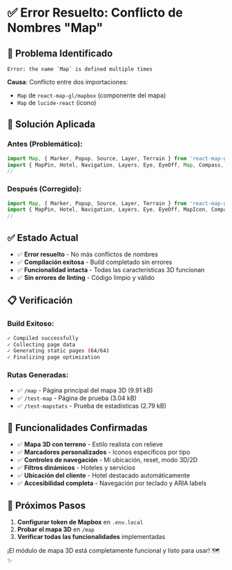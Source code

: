 # ✅ Error Resuelto: Conflicto de Nombres "Map"

## 🐛 Problema Identificado
```
Error: the name `Map` is defined multiple times
```

**Causa**: Conflicto entre dos importaciones:
- `Map` de `react-map-gl/mapbox` (componente del mapa)
- `Map` de `lucide-react` (icono)

## 🔧 Solución Aplicada

### **Antes (Problemático)**:
```typescript
import Map, { Marker, Popup, Source, Layer, Terrain } from 'react-map-gl/mapbox'
import { MapPin, Hotel, Navigation, Layers, Eye, EyeOff, Map, Compass, RotateCcw } from 'lucide-react'
//                                                                              ^^^ Conflicto aquí
```

### **Después (Corregido)**:
```typescript
import Map, { Marker, Popup, Source, Layer, Terrain } from 'react-map-gl/mapbox'
import { MapPin, Hotel, Navigation, Layers, Eye, EyeOff, MapIcon, Compass, RotateCcw } from 'lucide-react'
//                                                                              ^^^^^^^ Renombrado
```

## ✅ Estado Actual

- ✅ **Error resuelto** - No más conflictos de nombres
- ✅ **Compilación exitosa** - Build completado sin errores
- ✅ **Funcionalidad intacta** - Todas las características 3D funcionan
- ✅ **Sin errores de linting** - Código limpio y válido

## 📋 Verificación

### **Build Exitoso**:
```bash
✓ Compiled successfully
✓ Collecting page data
✓ Generating static pages (64/64)
✓ Finalizing page optimization
```

### **Rutas Generadas**:
- ✅ `/map` - Página principal del mapa 3D (9.91 kB)
- ✅ `/test-map` - Página de prueba (3.04 kB)
- ✅ `/test-mapstats` - Prueba de estadísticas (2.79 kB)

## 🚀 Funcionalidades Confirmadas

- ✅ **Mapa 3D con terreno** - Estilo realista con relieve
- ✅ **Marcadores personalizados** - Iconos específicos por tipo
- ✅ **Controles de navegación** - Mi ubicación, reset, modo 3D/2D
- ✅ **Filtros dinámicos** - Hoteles y servicios
- ✅ **Ubicación del cliente** - Hotel destacado automáticamente
- ✅ **Accesibilidad completa** - Navegación por teclado y ARIA labels

## 🎯 Próximos Pasos

1. **Configurar token de Mapbox** en `.env.local`
2. **Probar el mapa 3D** en `/map`
3. **Verificar todas las funcionalidades** implementadas

¡El módulo de mapa 3D está completamente funcional y listo para usar! 🗺️✨
